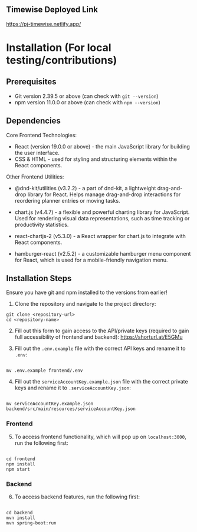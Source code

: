 ## Timewise Deployed Link

https://pj-timewise.netlify.app/

# Installation (For local testing/contributions)

## Prerequisites

- Git version 2.39.5 or above (can check with `git --version`)
- npm version 11.0.0 or above (can check with `npm --version`)

## Dependencies

Core Frontend Technologies:

- React (version 19.0.0 or above) - the main JavaScript library for building the user interface.
- CSS & HTML - used for styling and structuring elements within the React components.

Other Frontend Utilities:

- @dnd-kit/utilities (v3.2.2) - a part of dnd-kit, a lightweight drag-and-drop library for React. Helps manage drag-and-drop interactions for reordering planner entries or moving tasks.

- chart.js (v4.4.7) - a flexible and powerful charting library for JavaScript. Used for rendering visual data representations, such as time tracking or productivity statistics.

- react-chartjs-2 (v5.3.0) - a React wrapper for chart.js to integrate with React components.

- hamburger-react (v2.5.2) - a customizable hamburger menu component for React, which is used for a mobile-friendly navigation menu.

## Installation Steps

Ensure you have git and npm installed to the versions from earlier!

1. Clone the repository and navigate to the project directory:

```
git clone <repository-url>
cd <repository-name>
```

2. Fill out this form to gain access to the API/private keys (required to gain full accessibility of frontend and backend): https://shorturl.at/E5GMu

3. Fill out the `.env.example` file with the correct API keys and rename it to `.env`:

```

mv .env.example frontend/.env

```

4. Fill out the `serviceAccountKey.example.json` file with the correct private keys and rename it to `.serviceAccountKey.json`:

```

mv serviceAccountKey.example.json backend/src/main/resources/serviceAccountKey.json

```

### Frontend

5. To access frontend functionality, which will pop up on `localhost:3000`, run the following first:

```

cd frontend
npm install
npm start

```

### Backend

6. To access backend features, run the following first:

```

cd backend
mvn install
mvn spring-boot:run

```

```

```
